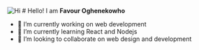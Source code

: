 ![Hi](https://user-images.githubusercontent.com/61682493/172931690-06ae7ce5-35bb-4ecf-80da-fd0166277f6d.gif) # Hello! I am  **Favour Oghenekowho** 




- 🔭 I’m currently working on web development
- 🌱 I’m currently learning React and Nodejs
- 👯 I’m looking to collaborate on web design and development


